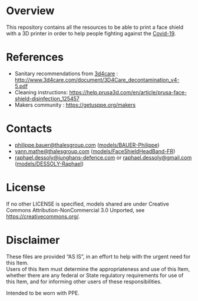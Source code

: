 # Overview
This repository contains all the resources to be able to print a face shield with a 3D printer in order to help people fighting against the [Covid-19](https://www.gouvernement.fr/info-coronavirus).

# References
* Sanitary recommendations from [3d4care](http://www.3d4care.org/) : http://www.3d4care.com/document/3D4Care_decontamination_v4-5.pdf
* Cleaning instructions: https://help.prusa3d.com/en/article/prusa-face-shield-disinfection_125457
* Makers community : https://getusppe.org/makers

# Contacts
* philippe.bauer@thalesgroup.com ([models/BAUER-Philippe](models/BAUER-Philippe))
* yann.mathe@thalesgroup.com ([models/FaceShieldHeadBand-FR](models/FaceShieldHeadBand-FR))
* raphael.dessoly@junghans-defence.com or raphael.dessoly@gmail.com ([models/DESSOLY-Raphael](models/DESSOLY-Raphael))  

# License
If no other LICENSE is specified, models shared are under Creative Commons Attribution-NonCommercial 3.0 Unported, see https://creativecommons.org/.

# Disclaimer
These files are provided “AS IS”, in an effort to help with the urgent need for this Item.  
Users of this Item must determine the appropriateness and use of this Item, whether there are any federal or State regulatory requirements for use of this Item, and for informing other users of these responsibilities.

Intended to be worn with PPE.
